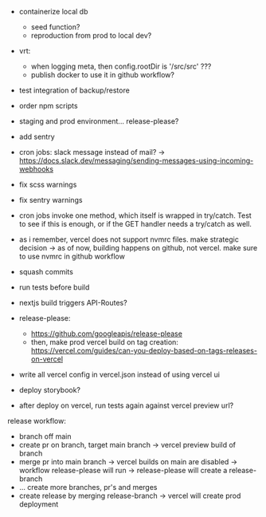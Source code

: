- containerize local db
  - seed function?
  - reproduction from prod to local dev?
- vrt:
  - when logging meta, then config.rootDir is '/src/src' ???
  - publish docker to use it in github workflow?
- test integration of backup/restore
- order npm scripts
- staging and prod environment... release-please?
- add sentry
- cron jobs: slack message instead of mail?
  -> https://docs.slack.dev/messaging/sending-messages-using-incoming-webhooks
- fix scss warnings
- fix sentry warnings

- cron jobs invoke one method, which itself is wrapped in try/catch. Test to see if this is enough, or if the GET handler needs a try/catch as well.
- as i remember, vercel does not support nvmrc files. make strategic decision -> as of now, building happens on github, not vercel. make sure to use nvmrc in github workflow
- squash commits
- run tests before build
- nextjs build triggers API-Routes?

- release-please:
  - https://github.com/googleapis/release-please
  - then, make prod vercel build on tag creation: https://vercel.com/guides/can-you-deploy-based-on-tags-releases-on-vercel

- write all vercel config in vercel.json instead of using vercel ui
- deploy storybook?
- after deploy on vercel, run tests again against vercel preview url?


release workflow:
- branch off main
- create pr on branch, target main branch -> vercel preview build of branch
- merge pr into main branch
  -> vercel builds on main are disabled
  -> workflow release-please will run
  -> release-please will create a release-branch
- ... create more branches, pr's and merges
- create release by merging release-branch
  -> vercel will create prod deployment
